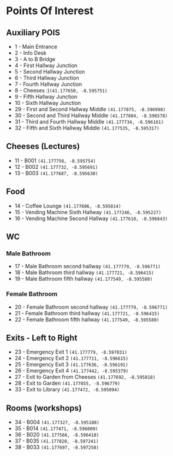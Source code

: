 # Points Of Interest

## Auxiliary POIS
 - 1 - Main Entrance
 - 2 - Info Desk
 - 3 - A to B Bridge
 - 4 - First Hallway Junction
 - 5 - Second Hallway Junction
 - 6 - Third Hallway Junction
 - 7 - Fourth Hallway Junction
 - 8 - Cheeses :)`(41.177650, -8.595751)`
 - 9 - Fifth Hallway Junction
 - 10 - Sixth Hallway Junction
 - 29 - First and Second Hallway Middle `(41.177875, -8.596998)`
 - 30 - Second and Third Hallway Middle `(41.177804, -8.596578)`
 - 31 - Third and Fourth Hallway Middle `(41.177734, -8.596161)`
 - 32 - Fifth and Sixth Hallway Middle `(41.177535, -8.595317)`

## Cheeses (Lectures)
 - 11 - B001 `(41.177756, -8.595754)`
 - 12 - B002 `(41.177732, -8.595691)`
 - 13 - B003 `(41.177687, -8.595630)`

## Food
 - 14 - Coffee Lounge `(41.177606, -8.595814)`
 - 15 - Vending Machine Sixth Hallway `(41.177246, -8.595227)`
 - 16 - Vending Machine Second Hallway `(41.177610, -8.596843)`

## WC
### Male Bathroom
 - 17 - Male Bathroom second hallway `(41.177779, -8.596771)`
 - 18 - Male Bathroom third hallway `(41.177721, -8.596415)`
 - 19 - Male Bathroom fifth hallway `(41.177549, -8.595580)`

### Female Bathroom
 - 20 - Female Bathroom second hallway `(41.177779, -8.596771)`
 - 21 - Female Bathroom third hallway `(41.177721, -8.596415)`
 - 22 - Female Bathroom fifth hallway `(41.177549, -8.595580)`

## Exits - Left to Right
 - 23 - Emergency Exit 1 `(41.177779, -8.597031)`
 - 24 - Emergency Exit 2 `(41.177711, -8.596615)`
 - 25 - Emergency Exit 3 `(41.177636, -8.596191)`
 - 26 - Emergency Exit 4 `(41.177442, -8.595379)`
 - 27 - Exit to Garden from Cheeses `(41.177692, -8.595818)`
 - 28 - Exit to Garden `(41.177855, -8.596779)`
 - 33 - Exit to Library `(41.177472, -8.595094)`

## Rooms (workshops)
 - 34 - B004 `(41.177327, -8.595188)`
 - 35 - B014 `(41.177471, -8.596009)`
 - 36 - B020 `(41.177566, -8.596418)`
 - 37 - B035 `(41.177820, -8.597241)`
 - 38 - B033 `(41.177697, -8.597258)`
